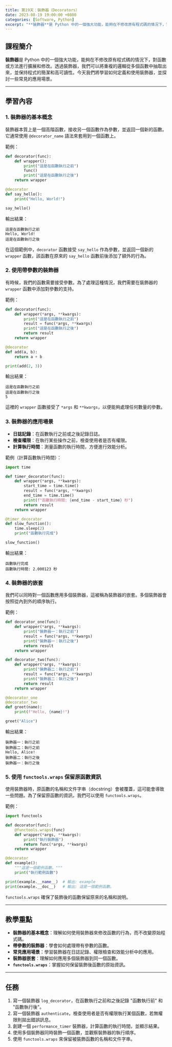```yaml
---
title: 第19天：裝飾器（Decorators）
date: 2023-08-19 19:00:00 +0800
categories: [Software, Python]
excerpt: "**裝飾器**是 Python 中的一個強大功能，能夠在不修改原有程式碼的情況下，對函數或方法進行擴展和修改。透過裝飾器，我們可以將重複的邏輯從多個函數中抽取出來，並保持程式的簡潔和高可讀性。今天我們將學習如何定義和使用裝飾器，並探討一些常見的應用場景"
---
```


## 課程簡介
**裝飾器**是 Python 中的一個強大功能，能夠在不修改原有程式碼的情況下，對函數或方法進行擴展和修改。透過裝飾器，我們可以將重複的邏輯從多個函數中抽取出來，並保持程式的簡潔和高可讀性。今天我們將學習如何定義和使用裝飾器，並探討一些常見的應用場景。

---

## 學習內容

### 1. 裝飾器的基本概念

裝飾器本質上是一個高階函數，接收另一個函數作為參數，並返回一個新的函數。它通常使用 `@decorator_name` 語法來套用到一個函數上。

範例：
```python
def decorator(func):
    def wrapper():
        print("這是在函數執行之前")
        func()
        print("這是在函數執行之後")
    return wrapper

@decorator
def say_hello():
    print("Hello, World!")

say_hello()
```

輸出結果：
```
這是在函數執行之前
Hello, World!
這是在函數執行之後
```

在這個範例中，`decorator` 函數接受 `say_hello` 作為參數，並返回一個新的 `wrapper` 函數，該函數在原來的 `say_hello` 函數前後添加了額外的行為。

### 2. 使用帶參數的裝飾器

有時候，我們的函數需要接受參數。為了處理這種情況，我們需要在裝飾器的 `wrapper` 函數中添加對參數的支持。

範例：
```python
def decorator(func):
    def wrapper(*args, **kwargs):
        print("這是在函數執行之前")
        result = func(*args, **kwargs)
        print("這是在函數執行之後")
        return result
    return wrapper

@decorator
def add(a, b):
    return a + b

print(add(2, 3))
```

輸出結果：
```
這是在函數執行之前
這是在函數執行之後
5
```

這裡的 `wrapper` 函數接受了 `*args` 和 `**kwargs`，以便能夠處理任何數量的參數。

### 3. 裝飾器的應用場景

- **日誌記錄**：在函數執行之前或之後記錄日誌。
- **檢查權限**：在執行某些操作之前，檢查使用者是否有權限。
- **計算執行時間**：測量函數的執行時間，方便進行效能分析。

範例（計算函數執行時間）：
```python
import time

def timer_decorator(func):
    def wrapper(*args, **kwargs):
        start_time = time.time()
        result = func(*args, **kwargs)
        end_time = time.time()
        print(f"函數執行時間: {end_time - start_time} 秒")
        return result
    return wrapper

@timer_decorator
def slow_function():
    time.sleep(2)
    print("函數執行完成")

slow_function()
```

輸出結果：
```
函數執行完成
函數執行時間: 2.000123 秒
```

### 4. 裝飾器的嵌套

我們可以同時對一個函數應用多個裝飾器，這被稱為裝飾器的嵌套。多個裝飾器會按照從內到外的順序執行。

範例：
```python
def decorator_one(func):
    def wrapper(*args, **kwargs):
        print("裝飾器一：執行之前")
        result = func(*args, **kwargs)
        print("裝飾器一：執行之後")
        return result
    return wrapper

def decorator_two(func):
    def wrapper(*args, **kwargs):
        print("裝飾器二：執行之前")
        result = func(*args, **kwargs)
        print("裝飾器二：執行之後")
        return result
    return wrapper

@decorator_one
@decorator_two
def greet(name):
    print(f"Hello, {name}!")

greet("Alice")
```

輸出結果：
```
裝飾器一：執行之前
裝飾器二：執行之前
Hello, Alice!
裝飾器二：執行之後
裝飾器一：執行之後
```

### 5. 使用 `functools.wraps` 保留原函數資訊

使用裝飾器時，原函數的名稱和文件字串（docstring）會被覆蓋，這可能會導致一些問題。為了保留原函數的資訊，我們可以使用 `functools.wraps`。

範例：
```python
import functools

def decorator(func):
    @functools.wraps(func)
    def wrapper(*args, **kwargs):
        print("執行裝飾器")
        return func(*args, **kwargs)
    return wrapper

@decorator
def example():
    """這是一個範例函數。"""
    print("執行範例函數")

print(example.__name__)  # 輸出: example
print(example.__doc__)   # 輸出: 這是一個範例函數。
```

`functools.wraps` 確保了裝飾後的函數保留原來的名稱和說明。

---

## 教學重點
- **裝飾器的基本概念**：理解如何使用裝飾器來修改函數的行為，而不改變原始程式碼。
- **帶參數的裝飾器**：學會如何處理帶有參數的函數。
- **常見應用場景**：學習裝飾器在日誌記錄、權限檢查和效能分析中的應用。
- **裝飾器嵌套**：理解如何應用多個裝飾器到同一個函數。
- **`functools.wraps`**：掌握如何保留裝飾後函數的原始資訊。

---

## 任務
1. 寫一個裝飾器 `log_decorator`，在函數執行之前和之後記錄 "函數執行前" 和 "函數執行後"。
2. 寫一個裝飾器 `authenticate`，檢查使用者是否有權限執行某個函數，若無權限則拋出錯誤訊息。
3. 創建一個 `performance_timer` 裝飾器，計算函數的執行時間，並顯示結果。
4. 使用多個裝飾器同時裝飾一個函數，並觀察裝飾器的執行順序。
5. 使用 `functools.wraps` 來保留被裝飾函數的名稱和文件字串。
